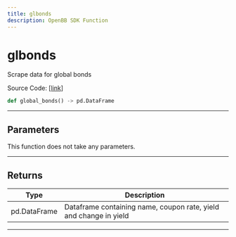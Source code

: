 ```yaml
---
title: glbonds
description: OpenBB SDK Function
---
```


# glbonds

Scrape data for global bonds

Source Code: [[link](https://github.com/OpenBB-finance/OpenBBTerminal/tree/main/openbb_terminal/economy/wsj_model.py#L204)]

```python
def global_bonds() -> pd.DataFrame
```

---

## Parameters

This function does not take any parameters.

---

## Returns

| Type | Description |
| ---- | ----------- |
| pd.DataFrame | Dataframe containing name, coupon rate, yield and change in yield |
---

